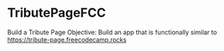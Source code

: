 # TributePageFCC
Build a Tribute Page
Objective: Build an app that is functionally similar to https://tribute-page.freecodecamp.rocks

